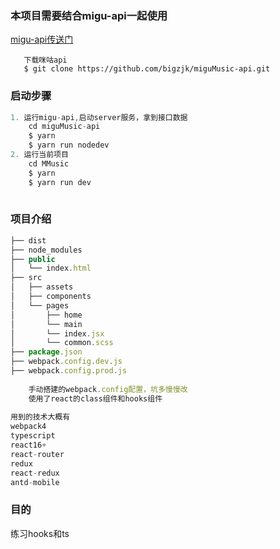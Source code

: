 ### 本项目需要结合migu-api一起使用
[migu-api传送门](https://github.com/bigzjk/miguMusic-api/)
```
   下载咪咕api
   $ git clone https://github.com/bigzjk/miguMusic-api.git
```
### 启动步骤
```js
1. 运行migu-api,启动server服务，拿到接口数据
    cd miguMusic-api
    $ yarn 
    $ yarn run nodedev
2. 运行当前项目
    cd MMusic
    $ yarn
    $ yarn run dev
    
```
### 项目介绍

```js
├── dist
├── node_modules
├── public
│   └── index.html
├── src
│   ├── assets
│   ├── components
│   └── pages
│       ├── home
│       └── main
│       └── index.jsx
│       └── common.scss
├── package.json
├── webpack.config.dev.js
├── webpack.config.prod.js
 
    手动搭建的webpack.config配置，坑多慢慢改
    使用了react的class组件和hooks组件
    
用到的技术大概有
webpack4
typescript
react16+
react-router
redux
react-redux
antd-mobile

```

### 目的
练习hooks和ts
